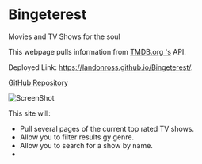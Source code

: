 # Bingeterest
Movies and TV Shows for the soul


This webpage pulls information from [TMDB.org 's](https://www.themoviedb.org/) API.  

Deployed Link:  https://landonross.github.io/Bingeterest/.

[GitHub Repository](https://github.com/landonross/Bingeterest)

![ScreenShot](/assets/screenshot.jpg)

This site will:

- Pull several pages of the current top rated TV shows.
- Allow you to filter results gy genre.
- Allow you to search for a show by name.
- 